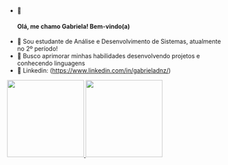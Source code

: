 - :robot: <h4><b>Olá, me chamo Gabriela! Bem-vindo(a)</b>
- :robot: Sou estudante de Análise e Desenvolvimento de Sistemas, atualmente no 2º período!
- :robot: Busco aprimorar minhas habilidades desenvolvendo projetos e conhecendo linguagens
- :robot: Linkedin: (https://www.linkedin.com/in/gabrieladnz/)

  
<!---
gbdnz/gbdnz is a ✨ special ✨ repository because its `README.md` (this file) appears on your GitHub profile.
You can click the Preview link to take a look at your changes.
--->

<div> <a href="https://github.com/gabrieladnz">
<img height="180em" src="https://github-readme-stats.vercel.app/api/top-langs/?username=gabrieladnz&layout=compact&langs_count=7&theme=dracula"/>
<img height="180em" src="https://github-readme-stats.vercel.app/api?username=gabrieladnz&show_icons=true&theme=dracula&include_all_commits=true&count_private=true"/>
</div>
